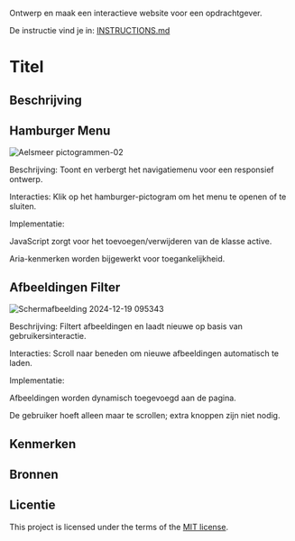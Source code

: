 
Ontwerp en maak een interactieve website voor een opdrachtgever.

De instructie vind je in: [INSTRUCTIONS.md](https://github.com/fdnd-task/fix-the-flow-interactive-website/blob/main/docs/INSTRUCTIONS.md)

# Titel
<!-- Geef je project een titel en schrijf in één zin wat het is -->

## Beschrijving
<!-- In de Beschrijving staat hoe je project er uit ziet, hoe het werkt en wat je er mee kan. -->
<!-- Voeg een mooie poster visual toe 📸 -->
<!-- Voeg een link toe naar Github Pages 🌐-->


## Hamburger Menu
![Aelsmeer pictogrammen-02](https://github.com/user-attachments/assets/1a53f178-e46d-442b-9219-5b6a28becc67)

Beschrijving: Toont en verbergt het navigatiemenu voor een responsief ontwerp.

Interacties: Klik op het hamburger-pictogram om het menu te openen of te sluiten.

Implementatie:

JavaScript zorgt voor het toevoegen/verwijderen van de klasse active.

Aria-kenmerken worden bijgewerkt voor toegankelijkheid.

## Afbeeldingen Filter

![Schermafbeelding 2024-12-19 095343](https://github.com/user-attachments/assets/ca084adf-a7f4-486c-8b3d-24ce620d9b4f)

Beschrijving: Filtert afbeeldingen en laadt nieuwe op basis van gebruikersinteractie.

Interacties: Scroll naar beneden om nieuwe afbeeldingen automatisch te laden.

Implementatie:

Afbeeldingen worden dynamisch toegevoegd aan de pagina.

De gebruiker hoeft alleen maar te scrollen; extra knoppen zijn niet nodig.

## Kenmerken
<!-- Bij Kenmerken staat welke technieken zijn gebruikt en hoe. Wat is de HTML structuur? Wat zijn de belangrijkste dingen in CSS? Wat is er met JS gedaan en hoe? -->

## Bronnen

## Licentie

This project is licensed under the terms of the [MIT license](./LICENSE).

